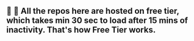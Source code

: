 ## 👋 📢 All the repos here are hosted on free tier, which takes min 30 sec to load after 15 mins of inactivity. That's how Free Tier works.

